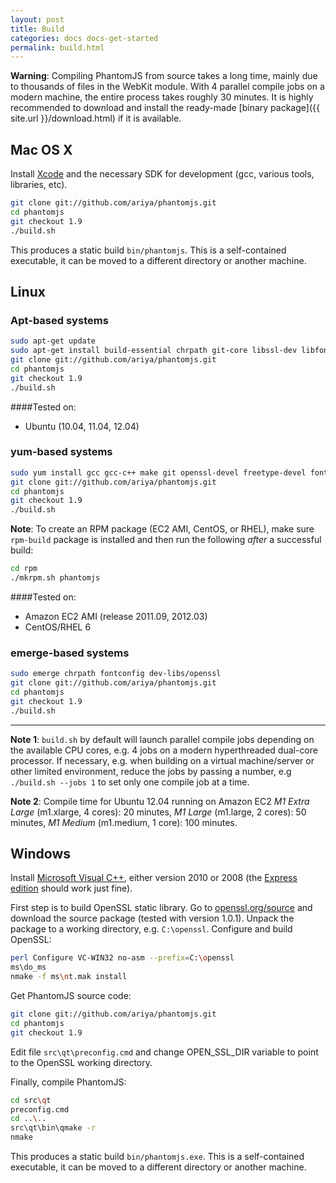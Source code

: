 ```yaml
---
layout: post
title: Build
categories: docs docs-get-started
permalink: build.html
---
```


**Warning**: Compiling PhantomJS from source takes a long time, mainly due to thousands of files in the WebKit module. With 4 parallel compile jobs on a modern machine, the entire process takes roughly 30 minutes. It is highly recommended to download and install the ready-made [binary package]({{ site.url }}/download.html) if it is available.

## Mac OS X

Install [Xcode](https://developer.apple.com/xcode/) and the necessary SDK for development (gcc, various tools, libraries, etc).

```bash
git clone git://github.com/ariya/phantomjs.git
cd phantomjs
git checkout 1.9
./build.sh
```

This produces a static build `bin/phantomjs`. This is a self-contained executable, it can be moved to a different directory or another machine.

## Linux

### Apt-based systems

```bash
sudo apt-get update
sudo apt-get install build-essential chrpath git-core libssl-dev libfontconfig1-dev qt3-dev-tools
git clone git://github.com/ariya/phantomjs.git
cd phantomjs
git checkout 1.9
./build.sh
```
####Tested on:
+ Ubuntu (10.04, 11.04, 12.04)

### yum-based systems

```bash
sudo yum install gcc gcc-c++ make git openssl-devel freetype-devel fontconfig-devel
git clone git://github.com/ariya/phantomjs.git
cd phantomjs
git checkout 1.9
./build.sh
```

**Note**: To create an RPM package (EC2 AMI, CentOS, or RHEL), make sure `rpm-build` package is installed and then
run the following _after_ a successful build:

```bash
cd rpm
./mkrpm.sh phantomjs
```

####Tested on:
+ Amazon EC2 AMI (release 2011.09, 2012.03)
+ CentOS/RHEL 6

### emerge-based systems

```bash
sudo emerge chrpath fontconfig dev-libs/openssl
git clone git://github.com/ariya/phantomjs.git
cd phantomjs
git checkout 1.9
./build.sh
```

---

**Note 1**: `build.sh` by default will launch parallel compile jobs depending on the available CPU cores, e.g. 4 jobs on a modern hyperthreaded dual-core processor. If necessary, e.g. when building on a virtual machine/server or other limited environment, reduce the jobs by passing a number, e.g `./build.sh --jobs 1` to set only one compile job at a time.

**Note 2**: Compile time for Ubuntu 12.04 running on Amazon EC2 _M1 Extra Large_ (m1.xlarge, 4 cores): 20 minutes, _M1 Large_ (m1.large, 2 cores): 50 minutes, _M1 Medium_ (m1.medium, 1 core): 100 minutes.

## Windows

Install [Microsoft Visual C++](http://www.microsoft.com/visualstudio/), either version 2010 or 2008 (the [Express edition](http://www.microsoft.com/visualstudio/en-us/products/2010-editions/express) should work just fine).

First step is to build OpenSSL static library. Go to [openssl.org/source](http://www.openssl.org/source/) and download the source package (tested with version 1.0.1). Unpack the package to a working directory, e.g. `C:\openssl`. Configure and build OpenSSL:

```bash
perl Configure VC-WIN32 no-asm --prefix=C:\openssl
ms\do_ms
nmake -f ms\nt.mak install
```

Get PhantomJS source code:

```bash
git clone git://github.com/ariya/phantomjs.git
cd phantomjs
git checkout 1.9
```

Edit file `src\qt\preconfig.cmd` and change OPEN_SSL_DIR variable to point to the OpenSSL working directory.

Finally, compile PhantomJS:

```bash
cd src\qt
preconfig.cmd
cd ..\..
src\qt\bin\qmake -r
nmake
```

This produces a static build `bin/phantomjs.exe`. This is a self-contained executable, it can be moved to a different directory or another machine.
